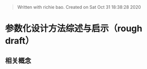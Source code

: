 


> Written with richie bao. Created on Sat Oct 31 18:38:28 2020
# 参数化设计方法综述与启示（rough draft）

## 相关概念


<!--stackedit_data:
eyJoaXN0b3J5IjpbLTgxODIyNDE1NCwxMjE5ODg5ODg0XX0=
-->